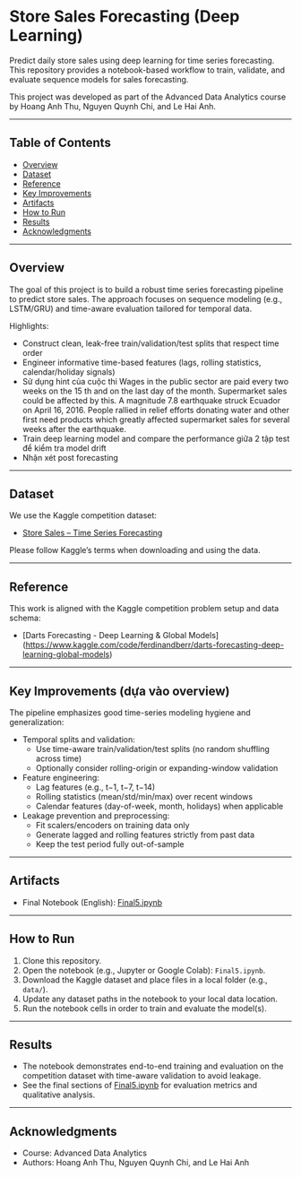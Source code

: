 # Store Sales Forecasting (Deep Learning)

Predict daily store sales using deep learning for time series forecasting. This repository provides a notebook-based workflow to train, validate, and evaluate sequence models for sales forecasting.

This project was developed as part of the Advanced Data Analytics course by Hoang Anh Thu, Nguyen Quynh Chi, and Le Hai Anh.

---

## Table of Contents
- [Overview](#overview)
- [Dataset](#dataset)
- [Reference](#reference)
- [Key Improvements](#key-improvements)
- [Artifacts](#artifacts)
- [How to Run](#how-to-run)
- [Results](#results)
- [Acknowledgments](#acknowledgments)

---

## Overview
The goal of this project is to build a robust time series forecasting pipeline to predict store sales. The approach focuses on sequence modeling (e.g., LSTM/GRU) and time-aware evaluation tailored for temporal data.

Highlights:
- Construct clean, leak-free train/validation/test splits that respect time order
- Engineer informative time-based features (lags, rolling statistics, calendar/holiday signals)
- Sử dụng hint của cuộc thi Wages in the public sector are paid every two weeks on the 15 th and on the last day of the month. Supermarket sales could be affected by this.
A magnitude 7.8 earthquake struck Ecuador on April 16, 2016. People rallied in relief efforts donating water and other first need products which greatly affected supermarket sales for several weeks after the earthquake.
- Train deep learning model and compare the performance giữa 2 tập test để kiểm tra model drift
- Nhận xét post forecasting
---

## Dataset
We use the Kaggle competition dataset:
- [Store Sales – Time Series Forecasting](https://www.kaggle.com/competitions/store-sales-time-series-forecasting)

Please follow Kaggle’s terms when downloading and using the data.

---

## Reference
This work is aligned with the Kaggle competition problem setup and data schema:
- [Darts Forecasting - Deep Learning & Global Models] (https://www.kaggle.com/code/ferdinandberr/darts-forecasting-deep-learning-global-models)

---

## Key Improvements (dựa vào overview)
The pipeline emphasizes good time-series modeling hygiene and generalization:

- Temporal splits and validation:
  - Use time-aware train/validation/test splits (no random shuffling across time)
  - Optionally consider rolling-origin or expanding-window validation
- Feature engineering:
  - Lag features (e.g., t−1, t−7, t−14)
  - Rolling statistics (mean/std/min/max) over recent windows
  - Calendar features (day-of-week, month, holidays) when applicable
- Leakage prevention and preprocessing:
  - Fit scalers/encoders on training data only
  - Generate lagged and rolling features strictly from past data
  - Keep the test period fully out-of-sample

---

## Artifacts
- Final Notebook (English): [Final5.ipynb](https://github.com/AnhThuHoang0518/Deep-Learning-model-for-Sale-Forecasting/blob/main/Final5.ipynb)

---

## How to Run
1. Clone this repository.
2. Open the notebook (e.g., Jupyter or Google Colab): `Final5.ipynb`.
3. Download the Kaggle dataset and place files in a local folder (e.g., `data/`).
4. Update any dataset paths in the notebook to your local data location.
5. Run the notebook cells in order to train and evaluate the model(s).

---

## Results
- The notebook demonstrates end-to-end training and evaluation on the competition dataset with time-aware validation to avoid leakage.
- See the final sections of [Final5.ipynb](https://github.com/AnhThuHoang0518/Deep-Learning-model-for-Sale-Forecasting/blob/main/Final5.ipynb) for evaluation metrics and qualitative analysis.

---

## Acknowledgments
- Course: Advanced Data Analytics
- Authors: Hoang Anh Thu, Nguyen Quynh Chi, and Le Hai Anh
